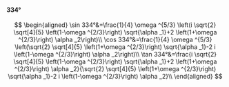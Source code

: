 #### 334°

$$
\begin{aligned}
\sin 334°&=\frac{1}{4} \omega ^{5/3} \left(i \sqrt{2} \sqrt[4]{5} \left(1-\omega ^{2/3}\right) \sqrt{\alpha _1}+2 \left(1+\omega ^{2/3}\right) \alpha _2\right)\\
\cos 334°&=\frac{1}{4} \omega ^{5/3} \left(\sqrt{2} \sqrt[4]{5} \left(1+\omega ^{2/3}\right) \sqrt{\alpha _1}-2 i \left(1-\omega ^{2/3}\right) \alpha _2\right)\\
\tan 334°&=\frac{i \sqrt{2} \sqrt[4]{5} \left(1-\omega ^{2/3}\right) \sqrt{\alpha _1}+2 \left(1+\omega ^{2/3}\right) \alpha _2}{\sqrt{2} \sqrt[4]{5} \left(1+\omega
^{2/3}\right) \sqrt{\alpha _1}-2 i \left(1-\omega ^{2/3}\right) \alpha _2}\\
\end{aligned}
$$

